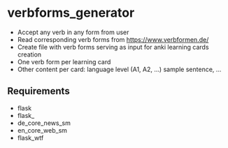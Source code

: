 # verbforms_generator

- Accept any verb in any form from user
- Read corresponding verb forms from https://www.verbformen.de/
- Create file with verb forms serving as input for anki learning cards creation
- One verb form per learning card
- Other content per card: language level (A1, A2, ...) sample sentence, ...

## Requirements
- flask
- flask_
- de_core_news_sm
- en_core_web_sm
- flask_wtf